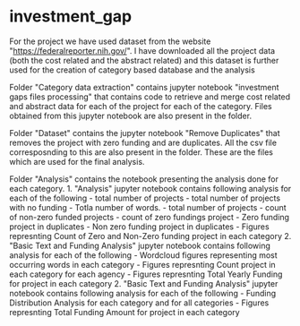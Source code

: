 # investment_gap
For the project we have used dataset from the website "https://federalreporter.nih.gov/". I have downloaded all the project data (both the cost related and the abstract related) and this dataset is further used for the creation of category based database and the analysis

Folder "Category data extraction" contains jupyter notebook "investment gaps files processing" that contains code to retrieve and merge cost related and abstract data for each of the project for each of the category. Files obtained from this jupyter notebook are also present in the folder.

Folder "Dataset" contains the jupyter notebook "Remove Duplicates" that removes the project with zero funding and are duplicates. All the csv file corresposnding to this are also present in the folder. These are the files which are used for the final analysis.

Folder "Analysis" contains the notebook presenting the analysis done for each category.
	1. "Analysis" jupyter notebook contains following analysis for each of the following
		- total number of projects
		- total number of projects with no funding 
		- Totla number of words.
		- total number of projects 
		- count of non-zero funded projects 
		- count of zero fundings project
		- Zero funding project in duplicates
		- Non zero funding project in duplicates
		- Figures represnting Count of Zero and Non-Zero funding project in each category
	2. "Basic Text and Funding Analysis" jupyter notebook contains following analysis for each of the following
		- Wordcloud figures representing most occurring words in each category
		- Figures represnting Count project in each category for each agency
		- Figures represnting Total Yearly Funding for project in each category
	2. "Basic Text and Funding Analysis" jupyter notebook contains following analysis for each of the following
		- Funding Distribution Analysis for each category and for all categories
		- Figures represnting Total Funding Amount for project in each category
	
